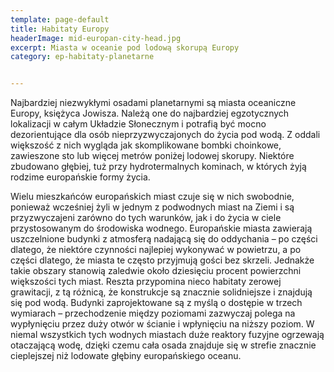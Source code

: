 ```yaml
---
template: page-default
title: Habitaty Europy
headerImage: mid-europan-city-head.jpg
excerpt: Miasta w oceanie pod lodową skorupą Europy
category: ep-habitaty-planetarne


---
```

Najbardziej niezwykłymi osadami planetarnymi są miasta oceaniczne Europy, księżyca Jowisza. Należą one do najbardziej egzotycznych lokalizacji w całym Układzie Słonecznym i potrafią być mocno dezorientujące dla osób nieprzyzwyczajonych do życia pod wodą. Z oddali większość z nich wygląda jak skomplikowane bombki choinkowe, zawieszone sto lub więcej metrów poniżej lodowej skorupy. Niektóre zbudowano głębiej, tuż przy hydrotermalnych kominach, w których żyją rodzime europańskie formy życia.

Wielu mieszkańców europańskich miast czuje się w nich swobodnie, ponieważ wcześniej żyli w jednym z podwodnych miast na Ziemi i są przyzwyczajeni zarówno do tych warunków, jak i do życia w ciele przystosowanym do środowiska wodnego. Europańskie miasta zawierają uszczelnione budynki z atmosferą nadającą się do oddychania – po części dlatego, że niektóre czynności najlepiej wykonywać w powietrzu, a po części dlatego, że miasta te często przyjmują gości bez skrzeli. Jednakże takie obszary stanowią zaledwie około dziesięciu procent powierzchni większości tych miast. Reszta przypomina nieco habitaty zerowej grawitacji, z tą różnicą, że konstrukcje są znacznie solidniejsze i znajdują się pod wodą. Budynki zaprojektowane są z myślą o dostępie w trzech wymiarach – przechodzenie między poziomami zazwyczaj polega na wypłynięciu przez duży otwór w ścianie i wpłynięciu na niższy poziom. W niemal wszystkich tych wodnych miastach duże reaktory fuzyjne ogrzewają otaczającą wodę, dzięki czemu cała osada znajduje się w strefie znacznie cieplejszej niż lodowate głębiny europańskiego oceanu.
